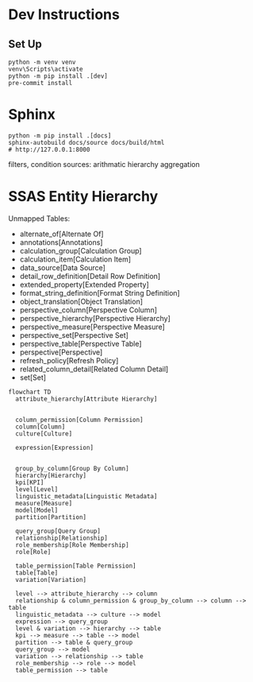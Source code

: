 # Dev Instructions


## Set Up

```shell
python -m venv venv
venv\Scripts\activate
python -m pip install .[dev]
pre-commit install
```

# Sphinx

```shell
python -m pip install .[docs]
sphinx-autobuild docs/source docs/build/html
# http://127.0.0.1:8000
```


filters, condition
sources:
  arithmatic
  hierarchy
  aggregation


# SSAS Entity Hierarchy

Unmapped Tables:
-   alternate_of[Alternate Of]
-   annotations[Annotations]
-   calculation_group[Calculation Group]
-   calculation_item[Calculation Item]
-   data_source[Data Source]
-   detail_row_definition[Detail Row Definition]
-   extended_property[Extended Property]
-   format_string_definition[Format String Definition]
-   object_translation[Object Translation]
-   perspective_column[Perspective Column]
-   perspective_hierarchy[Perspective Hierarchy]
-   perspective_measure[Perspective Measure]
-   perspective_set[Perspective Set]
-   perspective_table[Perspective Table]
-   perspective[Perspective]
-   refresh_policy[Refresh Policy]
-   related_column_detail[Related Column Detail]
-   set[Set]




```mermaid
flowchart TD
  attribute_hierarchy[Attribute Hierarchy]
  
  
  column_permission[Column Permission]
  column[Column]
  culture[Culture]
  
  expression[Expression]
  
  
  group_by_column[Group By Column]
  hierarchy[Hierarchy]
  kpi[KPI]
  level[Level]
  linguistic_metadata[Linguistic Metadata]
  measure[Measure]
  model[Model]
  partition[Partition]

  query_group[Query Group]
  relationship[Relationship]
  role_membership[Role Membership]
  role[Role]
  
  table_permission[Table Permission]
  table[Table]
  variation[Variation]

  level --> attribute_hierarchy --> column
  relationship & column_permission & group_by_column --> column --> table
  linguistic_metadata --> culture --> model
  expression --> query_group
  level & variation --> hierarchy --> table
  kpi --> measure --> table --> model
  partition --> table & query_group
  query_group --> model
  variation --> relationship --> table
  role_membership --> role --> model
  table_permission --> table

```